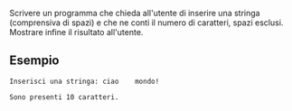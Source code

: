 Scrivere un programma che chieda all'utente di inserire una stringa (comprensiva di spazi) e che ne conti il numero di caratteri, spazi esclusi. Mostrare infine il risultato all'utente.

## Esempio

```plaintext
Inserisci una stringa: ciao    mondo!

Sono presenti 10 caratteri.
```